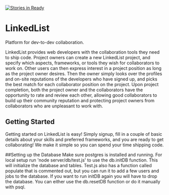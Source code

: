 [![Stories in Ready](https://badge.waffle.io/CunningCoders/LinkedList.png?label=ready&title=Ready)](https://waffle.io/CunningCoders/LinkedList)
# LinkedList
Platform for dev-to-dev collaboration.

LinkedList provides web developers with the collaboration tools they need to ship code. Project owners can create a new LinkedList project, and specify which aspects, frameworks, or tools they wish for collaborators to work on. Other users can then express interest in a project position as long as the project owner desires. Then the owner simply looks over the profiles and on-site reputations of the developers who have signed up, and picks the best match for each collaborator position on the project. Upon project completion, both the project owner and the collaborators have the opportunity to rate and review each other, allowing good collaborators to build up their community reputation and protecting project owners from collaborators who are unpleasant to work with. 

## Getting Started
Getting started on LinkedList is easy! Simply signup, fill in a couple of basic details about your skills and preferred frameworks, and you are ready to get collaborating! We make it simple so you can spend your time shipping code. 

##Setting up the Database
Make sure postgres is installed and running. For local setup run 'node server/db/test.js' to use the db.initDB function. This will initialize the database and tables. Test.js also has a function called populate that is commented out, but you can run it to add a few users and jobs to the database. If you want to run initDB again you will have to drop the database. You can either use the db.resetDB function or do it manually with psql.